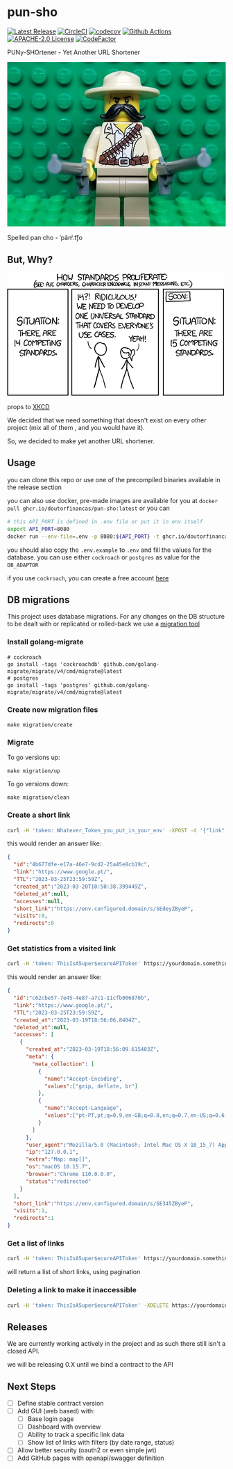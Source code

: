 # pun-sho

[![Latest Release](https://img.shields.io/github/v/release/doutorfinancas/pun-sho)](https://github.com/doutorfinancas/pun-sho/releases)
[![CircleCI](https://circleci.com/gh/circleci/circleci-docs.svg?style=shield)](https://circleci.com/gh/doutorfinancas/pun-sho)
[![codecov](https://codecov.io/gh/doutorfinancas/pun-sho/branch/master/graph/badge.svg?token=JewR1OJdZM)](https://codecov.io/gh/doutorfinancas/pun-sho)
[![Github Actions](https://github.com/doutorfinancas/pun-sho/actions/workflows/codeql-analysis.yml/badge.svg)](https://github.com/doutorfinancas/pun-sho/actions)
[![APACHE-2.0 License](https://img.shields.io/github/license/doutorfinancas/pun-sho)](LICENSE)
[![CodeFactor](https://www.codefactor.io/repository/github/doutorfinancas/pun-sho/badge)](https://www.codefactor.io/repository/github/doutorfinancas/pun-sho)

PUNy-SHOrtener - Yet Another URL Shortener

![Panchooooo](img/pun-sho.png)

Spelled pan‧cho - ˈpãnʲ.t͡ʃo

## But, Why?

![because](img/standards.png)

props to [XKCD](https://xkcd.com/927/)

We decided that we need something that doesn't exist on every other project (mix all of them 
, and you would have it).

So, we decided to make yet another URL shortener.

## Usage
you can clone this repo or use one of the precompiled binaries available in the release section

you can also use docker, pre-made images are available for you at `docker pull ghcr.io/doutorfinancas/pun-sho:latest`
or you can
```bash
# this API_PORT is defined in .env file or put it in env itself
export API_PORT=8080
docker run --env-file=.env -p 8080:${API_PORT} -t ghcr.io/doutorfinancas/pun-sho:latest pun-sho 
```

you should also copy the `.env.example` to `.env` and fill the values for the database.
you can use either `cockroach` or `postgres` as value for the `DB_ADAPTOR`

if you use `cockroach`, you can create a free account [here](https://cockroachlabs.cloud/)

## DB migrations
This project uses database migrations.
For any changes on the DB structure to be dealt with or replicated or rolled-back we use a [migration tool](https://github.com/golang-migrate/migrate)

### Install golang-migrate
```shell
# cockroach
go install -tags 'cockroachdb' github.com/golang-migrate/migrate/v4/cmd/migrate@latest
# postgres
go install -tags 'postgres' github.com/golang-migrate/migrate/v4/cmd/migrate@latest
```

### Create new migration files
```shell
make migration/create
```

### Migrate
To go versions up:
```shell
make migration/up
```

To go versions down:
```shell
make migration/clean
```

### Create a short link
```bash
curl -H 'token: Whatever_Token_you_put_in_your_env' -XPOST -d '{"link": "https://www.google.pt/", "TTL": "2023-03-25T23:59:59Z"}' https://yourdomain.something/api/v1/short
```

this would render an answer like:
```json
{
  "id":"4b677dfe-e17a-46e7-9cd2-25a45e8cb19c",
  "link":"https://www.google.pt/",
  "TTL":"2023-03-25T23:59:59Z",
  "created_at":"2023-03-20T10:50:38.399449Z",
  "deleted_at":null,
  "accesses":null,
  "short_link":"https://env.configured.domain/s/SEdeyZByeP",
  "visits":0,
  "redirects":0
}
```

### Get statistics from a visited link
```bash
curl -H 'token: ThisIsA5uper$ecureAPIToken' https://yourdomain.something/api/v1/short/c62cbe57-7e45-4e87-a7c1-11cfb006870b 
```

this would render an answer like:
```json
{
  "id":"c62cbe57-7e45-4e87-a7c1-11cfb006870b",
  "link":"https://www.google.pt/",
  "TTL":"2023-03-25T23:59:59Z",
  "created_at":"2023-03-19T18:56:06.8404Z",
  "deleted_at":null,
  "accesses": [
    {
      "created_at":"2023-03-19T18:56:09.615403Z",
      "meta": {
        "meta_collection": [
          {
            "name":"Accept-Encoding",
            "values":["gzip, deflate, br"]
          },
          {
            "name":"Accept-Language",
            "values":["pt-PT,pt;q=0.9,en-GB;q=0.8,en;q=0.7,en-US;q=0.6,es;q=0.5"]
          }
        ]
      },
      "user_agent":"Mozilla/5.0 (Macintosh; Intel Mac OS X 10_15_7) AppleWebKit/537.36 (KHTML, like Gecko) Chrome/110.0.0.0 Safari/537.36",
      "ip":"127.0.0.1",
      "extra":"Map: map[]",
      "os":"macOS 10.15.7",
      "browser":"Chrome 110.0.0.0",
      "status":"redirected"
    }
  ],
  "short_link":"https://env.configured.domain/s/SE345ZByeP",
  "visits":1,
  "redirects":1
}
```

### Get a list of links
```bash
curl -H 'token: ThisIsA5uper$ecureAPIToken' https://yourdomain.something/api/v1/short/?limit=20&offset=0
```

will return a list of short links, using pagination

### Deleting a link to make it inaccessible
```bash
curl -H 'token: ThisIsA5uper$ecureAPIToken' -XDELETE https://yourdomain.something/api/v1/short/c62cbe57-7e45-4e87-a7c1-11cfb006870b
```

## Releases
We are currently working actively in the project and as such there still isn't a closed API.

we will be releasing 0.X until we bind a contract to the API

## Next Steps
- [ ] Define stable contract version
- [ ] Add GUI (web based) with:
  - [ ] Base login page
  - [ ] Dashboard with overview
  - [ ] Ability to track a specific link data
  - [ ] Show list of links with filters (by date range, status)
- [ ] Allow better security (oauth2 or even simple jwt)
- [ ] Add GitHub pages with openapi/swagger definition
